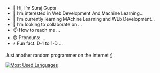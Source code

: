 - 👋 Hi, I’m Suraj Gupta                                                                   
- 👀 I’m interested in  Web Development And Machine Learning...    
- 🌱 I’m currently learning  MAchine Learning and WEb Development...  
- 💞️ I’m looking to collaborate on ...
- 📫 How to reach me ...
- 😄 Pronouns: ...
- ⚡ Fun fact: D-1 to 1-D ...

Just another random programmer on the internet ;)

[![Most Used Languages](https://github-readme-stats.vercel.app/api/top-langs/?username=tintedfireglass&layout=compact&langs_count=12&theme=dark&hide_border=true&hide_title=false)](https://github.com/Tintedfireglass)




<!---
vickysuraj01/vickysuraj01 is a ✨ special ✨ repository because its `README.md` (this file) appears on your GitHub profile.
You can click the Preview link to take a look at your changes.
--->
